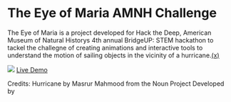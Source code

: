 # The Eye of Maria AMNH Challenge

The Eye of Maria is a project developed for Hack the Deep, American Museum of Natural Historys 4th annual BridgeUP: STEM hackathon to tackel the challegne of creating animations and interactive tools to understand the motion of sailing objects in the vicinity of a hurricane.[(x)](https://github.com/amnh/HackTheDeep/wiki/The-Eye-of-Maria)




<a href="https://imgflip.com/gif/24d8zz"><img src="https://i.imgflip.com/24d8zz.gif" /></a>
[Live Demo](https://hackthedeep.github.io/the-eye-of-maria/)



Credits:
Hurricane by Masrur Mahmood from the Noun Project
Developed by 

